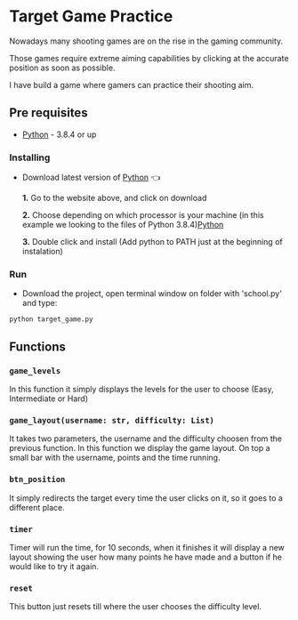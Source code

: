 # Target Game Practice

Nowadays many shooting games are on the rise in the gaming community.

Those games require extreme aiming capabilities by clicking at the accurate position as soon as possible.

I have build a game where gamers can practice their shooting aim.


## Pre requisites

 * [Python](https://www.python.org/downloads/) - 3.8.4 or up

### Installing

  - Download latest version of [Python](https://www.python.org/downloads/) :point_left:

    **1.** Go to the website above, and click on download

    **2.** Choose depending on which processor is your machine (in this example we looking to the files of Python 3.8.4)[Python](https://github.com/amssdias/PYTHON--School/blob/version1/img/python-download-versions.png)
      
    **3.** Double click and install (Add python to PATH just at the beginning of instalation)


### Run
 
 - Download the project, open terminal window on folder with 'school.py' and type:
 ```
 python target_game.py
 ```

## Functions

### `game_levels`

In this function it simply displays the levels for the user to choose (Easy, Intermediate or Hard)

### `game_layout(username: str, difficulty: List)`

It takes two parameters, the username and the difficulty choosen from the previous function. In this function we display the game layout. On top a small bar with the username, points and the time running.

### `btn_position`

It simply redirects the target every time the user clicks on it, so it goes to a different place.

### `timer`

Timer will run the time, for 10 seconds, when it finishes it will display a new layout showing the user how many points he have made and a button if he would like to try it again.

### `reset`

This button just resets till where the user chooses the difficulty level.